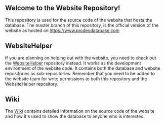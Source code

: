## Welcome to the Website Repository!
This repository is used for the source code of the website that hosts the database. The master branch of this repository, is the official version of the website as hosted on https://www.prodeodatabase.com

## WebsiteHelper
If you are planning on helping out with the website, you need to check out the [WebsiteHelper](https://github.com/ProDeoProductions/WebsiteHelper) repository instead. It works as the development environment of the website code. It contains both the database and website repositories as sub-repositories. Remember that you need to be added to the website team for write permissions to both this repository and the WebsiteHelper repository.

## Wiki
The [Wiki](https://github.com/ProDeoProductions/ProDeoWebsite/wiki) contains detailed information on the source code of the website and how it's used to show the database to anyone who is interested.
